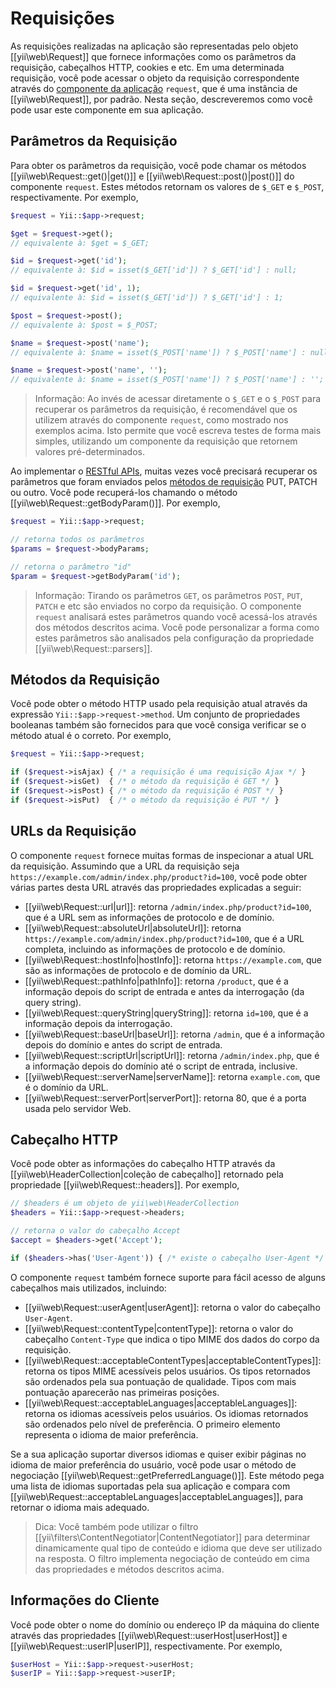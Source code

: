 Requisições
===========

As requisições realizadas na aplicação são representadas pelo objeto [[yii\web\Request]] 
que fornece informações como os parâmetros da requisição, cabeçalhos HTTP, cookies 
e etc. Em uma determinada requisição, você pode acessar o objeto da requisição 
correspondente através do [componente da aplicação](structure-application-components.md) 
`request`, que é uma instância de [[yii\web\Request]], por padrão. Nesta seção, 
descreveremos como você pode usar este componente em sua aplicação.


## Parâmetros da Requisição <span id="request-parameters"></span>

Para obter os parâmetros da requisição, você pode chamar os métodos 
[[yii\web\Request::get()|get()]] e [[yii\web\Request::post()|post()]] do 
componente `request`. Estes métodos retornam os valores de `$_GET` e `$_POST`, 
respectivamente. Por exemplo,

```php
$request = Yii::$app->request;

$get = $request->get(); 
// equivalente à: $get = $_GET;

$id = $request->get('id');   
// equivalente à: $id = isset($_GET['id']) ? $_GET['id'] : null;

$id = $request->get('id', 1);   
// equivalente à: $id = isset($_GET['id']) ? $_GET['id'] : 1;

$post = $request->post(); 
// equivalente à: $post = $_POST;

$name = $request->post('name');   
// equivalente à: $name = isset($_POST['name']) ? $_POST['name'] : null;

$name = $request->post('name', '');   
// equivalente à: $name = isset($_POST['name']) ? $_POST['name'] : '';
```

> Informação: Ao invés de acessar diretamente o `$_GET` e o `$_POST` para recuperar 
  os parâmetros da requisição, é recomendável que os utilizem através do componente 
  `request`, como mostrado nos exemplos acima. Isto permite que você escreva testes 
  de forma mais simples, utilizando um componente da requisição que retornem valores 
  pré-determinados.

Ao implementar o [RESTful APIs](rest-quick-start.md), muitas vezes você precisará 
recuperar os parâmetros que foram enviados pelos [métodos de requisição](#request-methods) 
PUT, PATCH ou outro. Você pode recuperá-los chamando o método [[yii\web\Request::getBodyParam()]]. 
Por exemplo,

```php
$request = Yii::$app->request;

// retorna todos os parâmetros 
$params = $request->bodyParams;

// retorna o parâmetro "id"
$param = $request->getBodyParam('id');
```

> Informação: Tirando os parâmetros `GET`, os parâmetros `POST`, `PUT`, `PATCH` 
  e etc são enviados no corpo da requisição. O componente `request` analisará 
  estes parâmetros quando você acessá-los através dos métodos descritos acima.
  Você pode personalizar a forma como estes parâmetros são analisados pela 
  configuração da propriedade [[yii\web\Request::parsers]].


## Métodos da Requisição <span id="request-methods"></span>

Você pode obter o método HTTP usado pela requisição atual através da expressão 
`Yii::$app->request->method`. Um conjunto de propriedades booleanas também são 
fornecidos para que você consiga verificar se o método atual é o correto.
Por exemplo,

```php
$request = Yii::$app->request;

if ($request->isAjax) { /* a requisição é uma requisição Ajax */ }
if ($request->isGet)  { /* o método da requisição é GET */ }
if ($request->isPost) { /* o método da requisição é POST */ }
if ($request->isPut)  { /* o método da requisição é PUT */ }
```

## URLs da Requisição <span id="request-urls"></span>

O componente `request` fornece muitas formas de inspecionar a atual URL da requisição.
Assumindo que a URL da requisição seja `https://example.com/admin/index.php/product?id=100`, 
você pode obter várias partes desta URL através das propriedades explicadas a seguir:

* [[yii\web\Request::url|url]]: retorna `/admin/index.php/product?id=100`, que é 
  a URL sem as informações de protocolo e de domínio. 
* [[yii\web\Request::absoluteUrl|absoluteUrl]]: retorna `https://example.com/admin/index.php/product?id=100`, 
  que é a URL completa, incluindo as informações de protocolo e de domínio.
* [[yii\web\Request::hostInfo|hostInfo]]: retorna `https://example.com`, que são 
  as informações de protocolo e de domínio da URL.
* [[yii\web\Request::pathInfo|pathInfo]]: retorna `/product`, que é a informação 
  depois do script de entrada e antes da interrogação (da query string).
* [[yii\web\Request::queryString|queryString]]: retorna `id=100`, que é a 
  informação depois da interrogação. 
* [[yii\web\Request::baseUrl|baseUrl]]: retorna `/admin`, que é a informação 
  depois do domínio e antes do script de entrada.
* [[yii\web\Request::scriptUrl|scriptUrl]]: retorna `/admin/index.php`, que é a 
  informação depois do domínio até o script de entrada, inclusive.
* [[yii\web\Request::serverName|serverName]]: retorna `example.com`, que é o 
  domínio da URL.
* [[yii\web\Request::serverPort|serverPort]]: retorna 80, que é a porta usada 
  pelo servidor Web.


## Cabeçalho HTTP <span id="http-headers"></span> 

Você pode obter as informações do cabeçalho HTTP através da 
[[yii\web\HeaderCollection|coleção de cabeçalho]] retornado pela propriedade 
[[yii\web\Request::headers]]. Por exemplo,

```php
// $headers é um objeto de yii\web\HeaderCollection 
$headers = Yii::$app->request->headers;

// retorna o valor do cabeçalho Accept
$accept = $headers->get('Accept');

if ($headers->has('User-Agent')) { /* existe o cabeçalho User-Agent */ }
```

O componente `request` também fornece suporte para fácil acesso de alguns 
cabeçalhos mais utilizados, incluindo:

* [[yii\web\Request::userAgent|userAgent]]: retorna o valor do cabeçalho `User-Agent`.
* [[yii\web\Request::contentType|contentType]]: retorna o valor do cabeçalho 
  `Content-Type` que indica o tipo MIME dos dados do corpo da requisição.
* [[yii\web\Request::acceptableContentTypes|acceptableContentTypes]]: retorna os 
  tipos MIME acessíveis pelos usuários. Os tipos retornados são ordenados pela 
  sua pontuação de qualidade.  Tipos com mais pontuação aparecerão nas primeiras posições.
* [[yii\web\Request::acceptableLanguages|acceptableLanguages]]: retorna os idiomas 
  acessíveis pelos usuários. Os idiomas retornados são ordenados pelo nível de 
  preferência. O primeiro elemento representa o idioma de maior preferência.

Se a sua aplicação suportar diversos idiomas e quiser exibir páginas no idioma 
de maior preferência do usuário, você pode usar o método de negociação 
[[yii\web\Request::getPreferredLanguage()]]. Este método pega uma lista de 
idiomas suportadas pela sua aplicação e compara com 
[[yii\web\Request::acceptableLanguages|acceptableLanguages]], para retornar o 
idioma mais adequado.

> Dica: Você também pode utilizar o filtro [[yii\filters\ContentNegotiator|ContentNegotiator]] 
  para determinar dinamicamente qual tipo de conteúdo e idioma que deve ser utilizado 
  na resposta. O filtro implementa negociação de conteúdo em cima das propriedades 
  e métodos descritos acima.


## Informações do Cliente <span id="client-information"></span>

Você pode obter o nome do domínio ou endereço IP da máquina do cliente através 
das propriedades [[yii\web\Request::userHost|userHost]] e 
[[yii\web\Request::userIP|userIP]], respectivamente. Por exemplo,

```php
$userHost = Yii::$app->request->userHost;
$userIP = Yii::$app->request->userIP;
```
